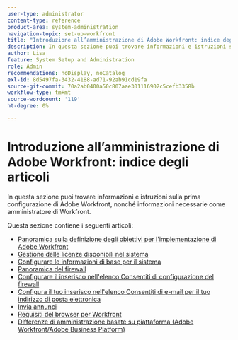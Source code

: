 ```yaml
---
user-type: administrator
content-type: reference
product-area: system-administration
navigation-topic: set-up-workfront
title: "Introduzione all’amministrazione di Adobe Workfront: indice degli articoli"
description: In questa sezione puoi trovare informazioni e istruzioni sulla prima configurazione di Adobe Workfront, nonché informazioni necessarie come amministratore di Workfront.
author: Lisa
feature: System Setup and Administration
role: Admin
recommendations: noDisplay, noCatalog
exl-id: 8d5497fa-3432-4188-ad71-92ab91cd19fa
source-git-commit: 70a2ab0400a50c807aae301116902c5cefb3358b
workflow-type: tm+mt
source-wordcount: '119'
ht-degree: 0%

---
```


# Introduzione all’amministrazione di Adobe Workfront: indice degli articoli

<!--Audited: 12/2023-->

In questa sezione puoi trovare informazioni e istruzioni sulla prima configurazione di Adobe Workfront, nonché informazioni necessarie come amministratore di Workfront.

Questa sezione contiene i seguenti articoli:

* [Panoramica sulla definizione degli obiettivi per l&#39;implementazione di Adobe Workfront](../../administration-and-setup/get-started-wf-administration/define-wf-goals-objectives.md)
* [Gestione delle licenze disponibili nel sistema](../../administration-and-setup/get-started-wf-administration/manage-available-licenses-in-your-system.md)
* [Configurare le informazioni di base per il sistema](../../administration-and-setup/get-started-wf-administration/configure-basic-info.md)
* [Panoramica del firewall](../../administration-and-setup/get-started-wf-administration/firewall-overview.md)
* [Configurare il inserisco nell&#39;elenco Consentiti di configurazione del firewall](../../administration-and-setup/get-started-wf-administration/configure-your-firewall.md)
* [Configura il tuo inserisco nell&#39;elenco Consentiti di e-mail per il tuo indirizzo di posta elettronica](../../administration-and-setup/get-started-wf-administration/configure-your-email-allowlist.md)
* [Invia annunci](../../administration-and-setup/get-started-wf-administration/view-send-announcements.md)
* [Requisiti del browser per Workfront](../../administration-and-setup/get-started-wf-administration/workfront-browser-requirements.md)
* [Differenze di amministrazione basate su piattaforma (Adobe Workfront/Adobe Business Platform)](../../administration-and-setup/get-started-wf-administration/actions-in-admin-console.md)
